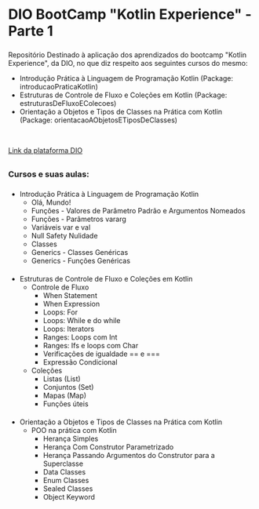 # DIO BootCamp "Kotlin Experience" - Parte 1

###

Repositório Destinado à aplicação dos aprendizados do bootcamp "Kotlin Experience", da DIO, no que diz respeito aos seguintes cursos do mesmo:

- Introdução Prática à Linguagem de Programação Kotlin (Package: introducaoPraticaKotlin)
- Estruturas de Controle de Fluxo e Coleções em Kotlin (Package: estruturasDeFluxoEColecoes)
- Orientação a Objetos e Tipos de Classes na Prática com Kotlin (Package: orientacaoAObjetosETiposDeClasses)


<br>

[Link da plataforma DIO](https://web.dio.me/home)

##

<div>

### Cursos e suas aulas:

###

- Introdução Prática à Linguagem de Programação Kotlin
  - Olá, Mundo!
  - Funções - Valores de Parâmetro Padrão e Argumentos Nomeados
  - Funções - Parâmetros vararg
  - Variáveis var e val
  - Null Safety Nulidade
  - Classes
  - Generics - Classes Genéricas
  - Generics - Funções Genéricas

####

- Estruturas de Controle de Fluxo e Coleções em Kotlin
  - Controle de Fluxo
    - When Statement
    - When Expression
    - Loops: For
    - Loops: While e do while
    - Loops: Iterators
    - Ranges: Loops com Int
    - Ranges: Ifs e loops com Char
    - Verificações de igualdade == e ===
    - Expressão Condicional
  - Coleções
    - Listas (List)
    - Conjuntos (Set)
    - Mapas (Map)
    - Funções úteis


####

- Orientação a Objetos e Tipos de Classes na Prática com Kotlin
  - POO na prática com Kotlin
    - Herança Simples
    - Herança Com Construtor Parametrizado
    - Herança Passando Argumentos do Construtor para a Superclasse
    - Data Classes
    - Enum Classes
    - Sealed Classes
    - Object Keyword

</div>
